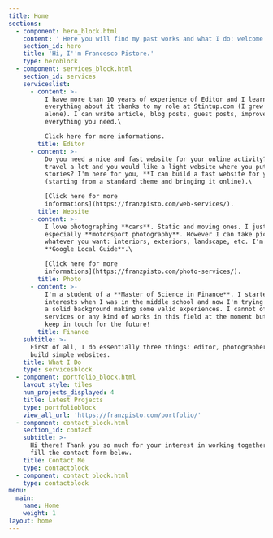 ```yaml
---
title: Home
sections:
  - component: hero_block.html
    content: ' Here you will find my past works and what I do: welcome to franzpisto.com'
    section_id: hero
    title: 'Hi, I''m Francesco Pistore.'
    type: heroblock
  - component: services_block.html
    section_id: services
    serviceslist:
      - content: >-
          I have more than 10 years of experience of Editor and I learned
          everything about it thanks to my role at Stintup.com (I grew it up
          alone). I can write article, blog posts, guest posts, improve SEO and
          everything you need.\

          Click here for more informations.
        title: Editor
      - content: >-
          Do you need a nice and fast website for your online activity? You
          travel a lot and you would like a light website where you put your
          stories? I'm here for you, **I can build a fast website for you**
          (starting from a standard theme and bringing it online).\

          [Click here for more
          informations](https://franzpisto.com/web-services/).
        title: Website
      - content: >-
          I love photographing **cars**. Static and moving ones. I just love it,
          especially **motorsport photography**. However I can take pictures of
          whatever you want: interiors, exteriors, landscape, etc. I'm also a
          **Google Local Guide**.\

          [Click here for more
          informations](https://franzpisto.com/photo-services/).
        title: Photo
      - content: >-
          I'm a student of a **Master of Science in Finance**. I started my
          interests when I was in the middle school and now I'm trying to build
          a solid background making some valid experiences. I cannot offer any
          services or any kind of works in this field at the moment but.. let's
          keep in touch for the future!
        title: Finance
    subtitle: >-
      First of all, I do essentially three things: editor, photographer and I
      build simple websites.
    title: What I Do
    type: servicesblock
  - component: portfolio_block.html
    layout_style: tiles
    num_projects_displayed: 4
    title: Latest Projects
    type: portfolioblock
    view_all_url: 'https://franzpisto.com/portfolio/'
  - component: contact_block.html
    section_id: contact
    subtitle: >-
      Hi there! Thank you so much for your interest in working together. Please
      fill the contact form below.
    title: Contact Me
    type: contactblock
  - component: contact_block.html
    type: contactblock
menu:
  main:
    name: Home
    weight: 1
layout: home
---
```


